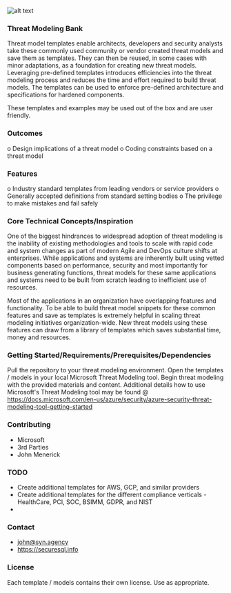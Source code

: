 
![alt text](https://github.com/cloudsriseup/threatmodeling/raw/master/logo.png)



### Threat Modeling Bank
Threat model templates enable architects, developers and security analysts take these commonly used community or vendor created threat models and save them as templates. They can then be reused, in some cases with minor adaptations, as a foundation for creating new threat models. Leveraging pre-defined templates introduces efficiencies into the threat modeling process and reduces the time and effort required to build threat models. The templates can be used to enforce pre-defined architecture and specifications for hardened components.

These templates and examples may be used out of the box and are user friendly.

### Outcomes
o Design implications of a threat model
o Coding constraints based on a threat model

### Features
o Industry standard templates from leading vendors or service providers
o Generally accepted definitions from standard setting bodies
o The privilege to make mistakes and fail safely


### Core Technical Concepts/Inspiration
One of the biggest hindrances to widespread adoption of threat modeling is the inability of existing methodologies and tools to scale with rapid code and system changes as part of modern Agile and DevOps culture shifts at enterprises. While applications and systems are inherently built using vetted components based on performance, security and most importantly for business generating functions, threat models for these same applications and systems need to be built from scratch leading to inefficient use of resources.

Most of the applications in an organization have overlapping features and functionality. To be able to build threat model snippets for these common features and save as templates is extremely helpful in scaling threat modeling initiatives organization-wide. New threat models using these features can draw from a library of templates which saves substantial time, money and resources.

### Getting Started/Requirements/Prerequisites/Dependencies
Pull the repository to your threat modeling environment.  Open the templates / models in your local Microsoft Threat Modeling tool.  Begin threat modeling with the provided materials and content.  Additional details how to use Microsoft's Threat Modeling tool may be found @ https://docs.microsoft.com/en-us/azure/security/azure-security-threat-modeling-tool-getting-started

### Contributing
- Microsoft
- 3rd Parties
- John Menerick


### TODO
- Create additional templates for AWS, GCP, and similar providers
- Create additional templates for the different compliance verticals - HealthCare, PCI, SOC, BSIMM, GDPR, and NIST
- 
### Contact
- john@syn.agency
- https://securesql.info

### License
Each template / models contains their own license.  Use as appropriate.

